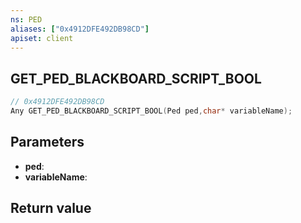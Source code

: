 ```yaml
---
ns: PED
aliases: ["0x4912DFE492DB98CD"]
apiset: client
---
```

## GET_PED_BLACKBOARD_SCRIPT_BOOL

```c
// 0x4912DFE492DB98CD
Any GET_PED_BLACKBOARD_SCRIPT_BOOL(Ped ped,char* variableName);
```


## Parameters
* **ped**:
* **variableName**:

## Return value